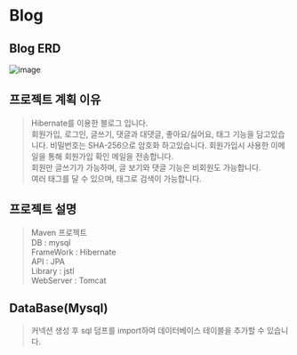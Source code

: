 # Blog 


## Blog ERD
![image](https://user-images.githubusercontent.com/108926837/178678865-06d06078-3b20-4d86-927b-359f626ebb2f.png)

## 프로젝트 계획 이유
> Hibernate를 이용한 블로그 입니다.  
> 회원가입, 로그인, 글쓰기, 댓글과 대댓글, 좋아요/싫어요, 태그 기능을 담고있습니다.
> 비밀번호는 SHA-256으로 암호화 하고있습니다.
> 회원가입시 사용한 이메일을 통해 회원가입 확인 메일을 전송합니다.  
> 회원만 글쓰기가 가능하며, 글 보기와 댓글 기능은 비회원도 가능합니다.  
> 여러 태그를 달 수 있으며, 태그로 검색이 가능합니다.  

## 프로젝트 설명
> Maven 프로젝트  
> DB : mysql  
> FrameWork : Hibernate  
> API : JPA  
> Library : jstl  
> WebServer : Tomcat  
## DataBase(Mysql)
> 커넥션 생성 후 sql 덤프를 import하여 데이터베이스 테이블을 추가할 수 있습니다.



